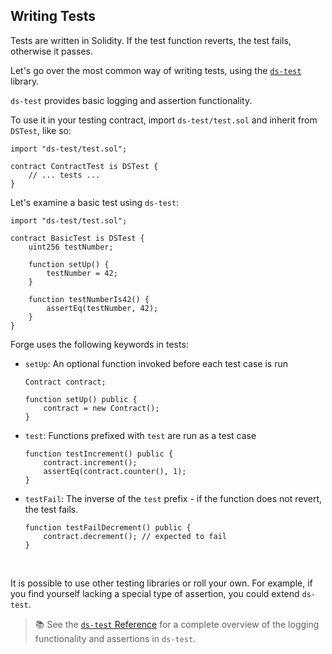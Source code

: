 ## Writing Tests

Tests are written in Solidity. If the test function reverts, the test fails, otherwise it passes.

Let's go over the most common way of writing tests, using the [`ds-test`](https://github.com/dapphub/ds-test) library.

`ds-test` provides basic logging and assertion functionality.

To use it in your testing contract, import `ds-test/test.sol` and inherit from `DSTest`, like so:

```solidity
import "ds-test/test.sol";

contract ContractTest is DSTest {
    // ... tests ...
}
```

Let's examine a basic test using `ds-test`:

```solidity
import "ds-test/test.sol";

contract BasicTest is DSTest {
    uint256 testNumber;

    function setUp() {
        testNumber = 42;
    }

    function testNumberIs42() {
        assertEq(testNumber, 42);
    }
}
```

Forge uses the following keywords in tests:

- `setUp`: An optional function invoked before each test case is run
    ```solidity
    Contract contract;

    function setUp() public {
        contract = new Contract();
    }
    ```
- `test`: Functions prefixed with `test` are run as a test case
    ```solidity
    function testIncrement() public {
        contract.increment();
        assertEq(contract.counter(), 1);
    }
    ```
- `testFail`: The inverse of the `test` prefix - if the function does not revert, the test fails.
    ```solidity
    function testFailDecrement() public {
        contract.decrement(); // expected to fail
    }
    ```
<br>

It is possible to use other testing libraries or roll your own. For example, if you find yourself lacking a special type of assertion, you could extend `ds-test`.

> 📚 See the [`ds-test` Reference](/reference/ds-test.md) for a complete overview of
> the logging functionality and assertions in `ds-test`.
